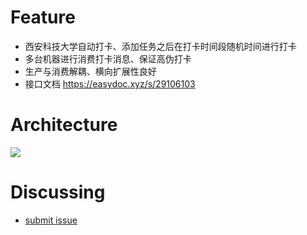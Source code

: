 Feature
=========================
- 西安科技大学自动打卡、添加任务之后在打卡时间段随机时间进行打卡
- 多台机器进行消费打卡消息、保证高伪打卡
- 生产与消费解耦、横向扩展性良好
- 接口文档 https://easydoc.xyz/s/29106103

Architecture
=========================
![](https://data-hangc.oss-cn-hangzhou.aliyuncs.com/automatic-clock-in-xust/%E6%B5%81%E7%A8%8B%E5%9B%BE.png)

Discussing
=========================
- [submit issue](https://github.com/17602937887/automatic-clock-in-xust/issues)

